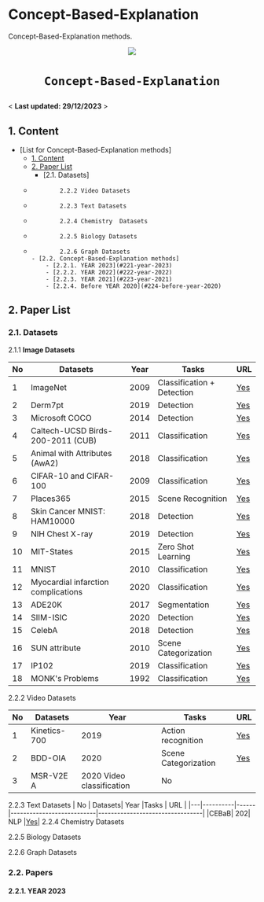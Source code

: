 # Concept-Based-Explanation


Concept-Based-Explanation methods.

<p align="center">
    <img src="polyp.png"/> <br />
</p>

# <p align=center>`Concept-Based-Explanation`


< **Last updated: 29/12/2023** >


##  1. Content


- [List for Concept-Based-Explanation methods]
	- [1. Content](#1-content)
	- [2. Paper List](#2-paper-list)
		- [2.1. Datasets]
  - 			2.2.2 Video Datasets
  - 			2.2.3 Text Datasets
  - 			2.2.4 Chemistry  Datasets
  - 			2.2.5 Biology Datasets
  - 			2.2.6 Graph Datasets
		- [2.2. Concept-Based-Explanation methods] 
			- [2.2.1. YEAR 2023](#221-year-2023)
			- [2.2.2. YEAR 2022](#222-year-2022)
			- [2.2.3. YEAR 2021](#223-year-2021)
			- [2.2.4. Before YEAR 2020](#224-before-year-2020)
     
		
    

##  2. Paper List

###  2.1. Datasets 
2.1.1 **Image Datasets** 

| No | Datasets| Year |Tasks 			  | URL				    |
|---|----------|------|---------------------------|---------------------------------|
| 1 | ImageNet | 2009 | Classification + Detection | [Yes](http://www.image-net.org/) |
| 2 | Derm7pt  | 2019 | Detection                 | [Yes](https://derm.cs.sfu.ca/Welcome.html) |
| 3 | Microsoft COCO | 2014 | Detection | [Yes](https://cocodataset.org/) |
| 4 | Caltech-UCSD Birds-200-2011 (CUB) | 2011 | Classification | [Yes](https://www.vision.caltech.edu/datasets/cub_200_2011/) |
| 5 | Animal with Attributes (AwA2) | 2018 | Classification | [Yes](https://paperswithcode.com/dataset/awa2-1) |
| 6 | CIFAR-10 and CIFAR-100 | 2009 | Classification | [Yes](https://www.cs.toronto.edu/~kriz/cifar.html) |
| 7 | Places365 | 2015 | Scene Recognition | [Yes](https://paperswithcode.com/dataset/places365) |
| 8 | Skin Cancer MNIST: HAM10000 | 2018 | Detection | [Yes](https://www.kaggle.com/datasets/kmader/skin-cancer-mnist-ham10000) |
| 9 | NIH Chest X-ray | 2019 | Detection | [Yes](https://datasets.activeloop.ai/docs/ml/datasets/nih-chest-x-ray-dataset/) |
| 10 | MIT-States | 2015 | Zero Shot Learning | [Yes](http://web.mit.edu/phillipi/Public/states_and_transformations/index.html) |
| 11 | MNIST | 2010 | Classification | [Yes](http://yann.lecun.com/exdb/mnist/) |
| 12 | Myocardial infarction complications | 2020 | Classification | [Yes](https://archive.ics.uci.edu/dataset/579/myocardial+infarction+complications) |
| 13 | ADE20K | 2017 | Segmentation | [Yes](https://groups.csail.mit.edu/vision/datasets/ADE20K/) |
| 14 | SIIM-ISIC | 2020 | Detection | [Yes](https://www.kaggle.com/c/siim-isic-melanoma-classification/overview) |
| 15 | CelebA | 2018 | Detection | [Yes](http://mmlab.ie.cuhk.edu.hk/projects/CelebA.html) |
| 16 | SUN attribute | 2010 | Scene Categorization | [Yes](https://vision.princeton.edu/projects/2010/SUN/) |
| 17 | IP102 | 2019 | Classification | [Yes](https://github.com/xpwu95/IP102) |
| 18 | MONK's Problems | 1992 | Classification | [Yes](https://archive.ics.uci.edu/dataset/70/monk+s+problems) |


2.2.2 Video Datasets

| No | Datasets| Year |Tasks 			  | URL				    |
|---|----------|------|---------------------------|---------------------------------|
| 1  | Kinetics-700  | 2019 |Action recognition           | [Yes](https://github.com/open-mmlab/mmaction2/blob/main/tools/data/kinetics/README.md)    |
| 2  | BDD-OIA       | 2020 |Scene Categorization   | [Yes](https://drive.google.com/drive/folders/1NzF-UKaakHRNcyghtaWDmc-Vpem7lyQ6)    | 
| 3  | MSR-V2E A     | 2020 Video classification       | No                     | 

2.2.3 Text Datasets
| No | Datasets| Year |Tasks 			  | URL				    |
|---|----------|------|---------------------------|---------------------------------|
|CEBaB| 202| NLP |[Yes](https://cebabing.github.io/CEBaB/)|
2.2.4 Chemistry  Datasets


2.2.5 Biology Datasets

2.2.6 Graph Datasets
###  2.2. Papers


####  2.2.1. YEAR 2023
